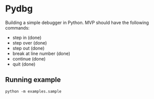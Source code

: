 # Pydbg

Building a simple debugger in Python. MVP should have the following commands:
* step in (done)
* step over (done)
* step out (done)
* break at line number (done)
* continue (done)
* quit (done)

## Running example
```
python -m examples.sample
```
